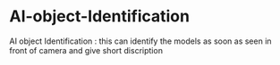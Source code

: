 # AI-object-Identification
AI object Identification : this can identify the models as soon as seen in front of camera and give short discription
